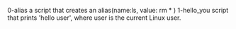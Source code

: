 0-alias		a script that creates an alias(name:ls, value: rm * )
1-hello_you 	script that prints 'hello user', where user is the current Linux user.
